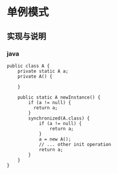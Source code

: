 # 单例模式
## 实现与说明
### java

    public class A {
        private static A a;
        private A() {

        }

        public static A newInstance() {
            if (a != null) {
              return a;
            }
            synchronized(A.class) {
                if (a != null) {
                    return a;
                }
                a = new A();
                // ... other init operation
                return a;
            }
        }
    }
